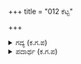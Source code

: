 +++
title = "012 ಕೆಟ್ಟ"

+++

<details><summary>ಗದ್ಯ (ಕ.ಗ.ಪ) </summary>

12. ಮಹಾರಾಜ, ಕೇಳು, ಶಬ್ದ , ಸ್ಪರ್ಶ, ರೂಪ, ರಸ, ಗಂಧಗಳ ಸಹವಾಸದಲ್ಲಿ ಸದಾ ಇದ್ದು, ಜಿಗುಪ್ಸೆ ಹೊಂದಿ, ಮನಸ್ಸಿಗೆ ಕೊರತೆಯಾದರೂ, ನಿತ್ಯ ಸಂಸಾರದ ಸುಖದ ಆಕರ್ಷಣೆಗೊಳಗಾಗಿ, ಕಂಗೆಟ್ಟು, ಹುಟ್ಟು - ಸಾವಿನ ತೊಂದರೆಯನ್ನು ಅನುಭವಿಸುತ್ತ ನಾನಾ ಜನ್ಮಗಳಲ್ಲಿ ಬಳಲುವುದು ಯೋಗ್ಯವೆ ?
</details>

<details><summary>ಪದಾರ್ಥ (ಕ.ಗ.ಪ) </summary>

ಚಿಟ್ಟುಮುರಿಯಾಟ-ಮುಟ್ಟಾಟ/ಲಟಿಕೆ ಮುರಿತ, ಸಂದಷ್ಟ-ಕಚ್ಚಿದ, ಎಳಸು-ಬಯಸು  
ವಿಲಗ-ತೊಂದರೆ, ತಟಗುಟ್ಟು-ಬಳಲು
</details>
